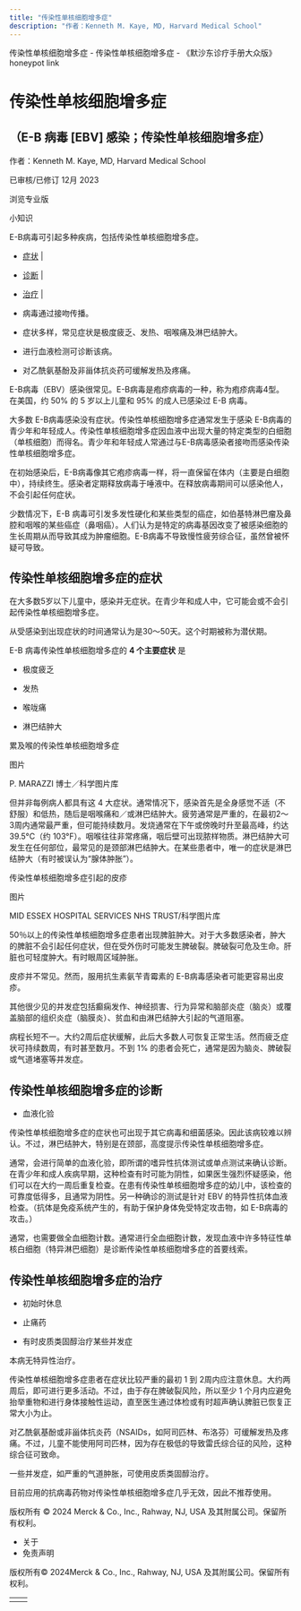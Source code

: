 ```yaml
---
title: "传染性单核细胞增多症"
description: "作者：Kenneth M. Kaye, MD, Harvard Medical School"
---
```


﻿传染性单核细胞增多症 \- 传染性单核细胞增多症 \- 《默沙东诊疗手册大众版》 honeypot link

# 传染性单核细胞增多症

## （E-B 病毒 \[EBV\] 感染；传染性单核细胞增多症）

作者：Kenneth M. Kaye, MD, Harvard Medical School

已审核/已修订 12月 2023

浏览专业版

小知识

E-B病毒可引起多种疾病，包括传染性单核细胞增多症。

- [症状](#症状_v788933_zh) \|
- [诊断](#诊断_v788946_zh) \|
- [治疗](#治疗_v788949_zh) \|

- 病毒通过接吻传播。

- 症状多样，常见症状是极度疲乏、发热、咽喉痛及淋巴结肿大。

- 进行血液检测可诊断该病。

- 对乙酰氨基酚及非甾体抗炎药可缓解发热及疼痛。


E-B病毒（EBV）感染很常见。E-B病毒是疱疹病毒的一种，称为疱疹病毒4型。在美国，约 50% 的 5 岁以上儿童和 95% 的成人已感染过 E-B 病毒。

大多数 E-B病毒感染没有症状。传染性单核细胞增多症通常发生于感染 E-B病毒的青少年和年轻成人。传染性单核细胞增多症因血液中出现大量的特定类型的白细胞（单核细胞）而得名。青少年和年轻成人常通过与E-B病毒感染者接吻而感染传染性单核细胞增多症。

在初始感染后，E-B病毒像其它疱疹病毒一样，将一直保留在体内（主要是白细胞中），持续终生。感染者定期释放病毒于唾液中。在释放病毒期间可以感染他人，不会引起任何症状。

少数情况下，E-B 病毒可引发多发性硬化和某些类型的癌症，如伯基特淋巴瘤及鼻腔和咽喉的某些癌症（鼻咽癌）。人们认为是特定的病毒基因改变了被感染细胞的生长周期从而导致其成为肿瘤细胞。E-B病毒不导致慢性疲劳综合征，虽然曾被怀疑可导致。

## 传染性单核细胞增多症的症状

在大多数5岁以下儿童中，感染并无症状。在青少年和成人中，它可能会或不会引起传染性单核细胞增多症。

从受感染到出现症状的时间通常认为是30～50天。这个时期被称为潜伏期。

E-B 病毒传染性单核细胞增多症的 **4 个主要症状** 是

- 极度疲乏

- 发热

- 喉咙痛

- 淋巴结肿大


累及喉的传染性单核细胞增多症



图片

P. MARAZZI 博士／科学图片库

但并非每例病人都具有这 4 大症状。通常情况下，感染首先是全身感觉不适（不舒服）和低热，随后是咽喉痛和／或淋巴结肿大。疲劳通常是严重的，在最初2～3周内通常最严重，但可能持续数月。发烧通常在下午或傍晚时升至最高峰，约达 39.5°C（约 103°F）。咽喉往往非常疼痛，咽后壁可出现脓样物质。淋巴结肿大可发生在任何部位，最常见的是颈部淋巴结肿大。在某些患者中，唯一的症状是淋巴结肿大（有时被误认为“腺体肿胀”）。

传染性单核细胞增多症引起的皮疹



图片

MID ESSEX HOSPITAL SERVICES NHS TRUST/科学图片库

50％以上的传染性单核细胞增多症患者出现脾脏肿大。对于大多数感染者，肿大的脾脏不会引起任何症状，但在受外伤时可能发生脾破裂。脾破裂可危及生命。肝脏也可轻度肿大。有时眼周区域肿胀。

皮疹并不常见。然而，服用抗生素氨苄青霉素的 E-B病毒感染者可能更容易出皮疹。

其他很少见的并发症包括癫痫发作、神经损害、行为异常和脑部炎症（脑炎）或覆盖脑部的组织炎症（脑膜炎）、贫血和由淋巴结肿大引起的气道阻塞。

病程长短不一。大约2周后症状缓解，此后大多数人可恢复正常生活。然而疲乏症状可持续数周，有时甚至数月。不到 1% 的患者会死亡，通常是因为脑炎、脾破裂或气道堵塞等并发症。

## 传染性单核细胞增多症的诊断

- 血液化验


传染性单核细胞增多症的症状也可出现于其它病毒和细菌感染。因此该病较难以辨认。不过，淋巴结肿大，特别是在颈部，高度提示传染性单核细胞增多症。

通常，会进行简单的血液化验，即所谓的嗜异性抗体测试或单点测试来确认诊断。在青少年和成人疾病早期，这种检查有时可能为阴性，如果医生强烈怀疑感染，他们可以在大约一周后重复检查。在患有传染性单核细胞增多症的幼儿中，该检查的可靠度低得多，且通常为阴性。另一种确诊的测试是针对 EBV 的特异性抗体血液检查。（抗体是免疫系统产生的，有助于保护身体免受特定攻击物，如 E-B病毒的攻击。）

通常，也需要做全血细胞计数。通常进行全血细胞计数，发现血液中许多特征性单核白细胞（特异淋巴细胞）是诊断传染性单核细胞增多症的首要线索。

## 传染性单核细胞增多症的治疗

- 初始时休息

- 止痛药

- 有时皮质类固醇治疗某些并发症


本病无特异性治疗。

传染性单核细胞增多症患者在症状比较严重的最初 1 到 2周内应注意休息。大约两周后，即可进行更多活动。不过，由于存在脾破裂风险，所以至少 1 个月内应避免抬举重物和进行身体接触性运动，直至医生通过体检或有时超声确认脾脏已恢复正常大小为止。

对乙酰氨基酚或非甾体抗炎药（NSAIDs，如阿司匹林、布洛芬）可缓解发热及疼痛。不过，儿童不能使用阿司匹林，因为存在极低的导致雷氏综合征的风险，这种综合征可致命。

一些并发症，如严重的气道肿胀，可使用皮质类固醇治疗。

目前应用的抗病毒药物对传染性单核细胞增多症几乎无效，因此不推荐使用。



版权所有 © 2024
Merck & Co., Inc., Rahway, NJ, USA 及其附属公司。保留所有权利。

- 关于
- 免责声明

版权所有© 2024Merck & Co., Inc., Rahway, NJ, USA 及其附属公司。保留所有权利。

|     |     |
| --- | --- |
|  |  |